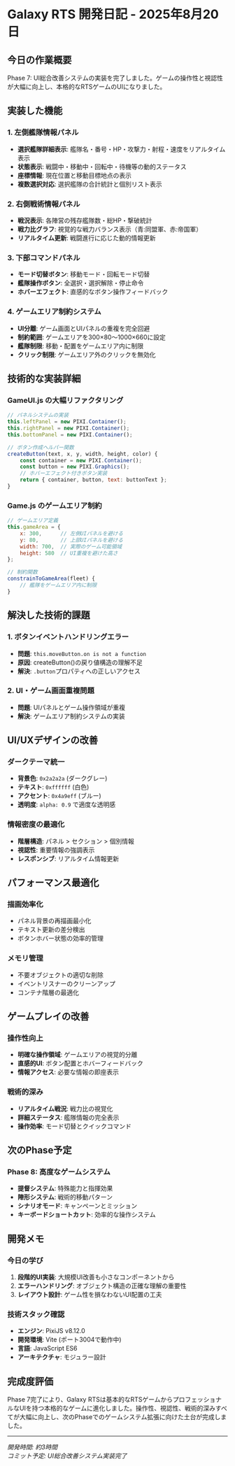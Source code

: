 # Galaxy RTS 開発日記 - 2025年8月20日

## 今日の作業概要
Phase 7: UI総合改善システムの実装を完了しました。ゲームの操作性と視認性が大幅に向上し、本格的なRTSゲームのUIになりました。

## 実装した機能

### 1. 左側艦隊情報パネル
- **選択艦隊詳細表示**: 艦隊名・番号・HP・攻撃力・射程・速度をリアルタイム表示
- **状態表示**: 戦闘中・移動中・回転中・待機等の動的ステータス
- **座標情報**: 現在位置と移動目標地点の表示
- **複数選択対応**: 選択艦隊の合計統計と個別リスト表示

### 2. 右側戦術情報パネル
- **戦況表示**: 各陣営の残存艦隊数・総HP・撃破統計
- **戦力比グラフ**: 視覚的な戦力バランス表示（青:同盟軍、赤:帝国軍）
- **リアルタイム更新**: 戦闘進行に応じた動的情報更新

### 3. 下部コマンドパネル
- **モード切替ボタン**: 移動モード・回転モード切替
- **艦隊操作ボタン**: 全選択・選択解除・停止命令
- **ホバーエフェクト**: 直感的なボタン操作フィードバック

### 4. ゲームエリア制約システム
- **UI分離**: ゲーム画面とUIパネルの重複を完全回避
- **制約範囲**: ゲームエリアを300×80～1000×660に設定
- **艦隊制限**: 移動・配置をゲームエリア内に制限
- **クリック制限**: ゲームエリア外のクリックを無効化

## 技術的な実装詳細

### GameUI.js の大幅リファクタリング
```javascript
// パネルシステムの実装
this.leftPanel = new PIXI.Container();
this.rightPanel = new PIXI.Container();
this.bottomPanel = new PIXI.Container();

// ボタン作成ヘルパー関数
createButton(text, x, y, width, height, color) {
    const container = new PIXI.Container();
    const button = new PIXI.Graphics();
    // ホバーエフェクト付きボタン実装
    return { container, button, text: buttonText };
}
```

### Game.js のゲームエリア制約
```javascript
// ゲームエリア定義
this.gameArea = {
    x: 300,      // 左側UIパネルを避ける
    y: 80,       // 上部UIパネルを避ける
    width: 700,  // 実際のゲーム可能領域
    height: 580  // UI重複を避けた高さ
};

// 制約関数
constrainToGameArea(fleet) {
    // 艦隊をゲームエリア内に制限
}
```

## 解決した技術的課題

### 1. ボタンイベントハンドリングエラー
- **問題**: `this.moveButton.on is not a function`
- **原因**: createButton()の戻り値構造の理解不足
- **解決**: `.button`プロパティへの正しいアクセス

### 2. UI・ゲーム画面重複問題
- **問題**: UIパネルとゲーム操作領域が重複
- **解決**: ゲームエリア制約システムの実装

## UI/UXデザインの改善

### ダークテーマ統一
- **背景色**: `0x2a2a2a` (ダークグレー)
- **テキスト**: `0xffffff` (白色)
- **アクセント**: `0x4a9eff` (ブルー)
- **透明度**: `alpha: 0.9` で適度な透明感

### 情報密度の最適化
- **階層構造**: パネル > セクション > 個別情報
- **視認性**: 重要情報の強調表示
- **レスポンシブ**: リアルタイム情報更新

## パフォーマンス最適化

### 描画効率化
- パネル背景の再描画最小化
- テキスト更新の差分検出
- ボタンホバー状態の効率的管理

### メモリ管理
- 不要オブジェクトの適切な削除
- イベントリスナーのクリーンアップ
- コンテナ階層の最適化

## ゲームプレイの改善

### 操作性向上
- **明確な操作領域**: ゲームエリアの視覚的分離
- **直感的UI**: ボタン配置とホバーフィードバック
- **情報アクセス**: 必要な情報の即座表示

### 戦術的深み
- **リアルタイム戦況**: 戦力比の視覚化
- **詳細ステータス**: 艦隊情報の完全表示
- **操作効率**: モード切替とクイックコマンド

## 次のPhase予定

### Phase 8: 高度なゲームシステム
- **提督システム**: 特殊能力と指揮効果
- **陣形システム**: 戦術的移動パターン
- **シナリオモード**: キャンペーンとミッション
- **キーボードショートカット**: 効率的な操作システム

## 開発メモ

### 今日の学び
1. **段階的UI実装**: 大規模UI改善も小さなコンポーネントから
2. **エラーハンドリング**: オブジェクト構造の正確な理解の重要性
3. **レイアウト設計**: ゲーム性を損なわないUI配置の工夫

### 技術スタック確認
- **エンジン**: PixiJS v8.12.0
- **開発環境**: Vite (ポート3004で動作中)
- **言語**: JavaScript ES6
- **アーキテクチャ**: モジュラー設計

## 完成度評価
Phase 7完了により、Galaxy RTSは基本的なRTSゲームからプロフェッショナルなUIを持つ本格的なゲームに進化しました。操作性、視認性、戦術的深みすべてが大幅に向上し、次のPhaseでのゲームシステム拡張に向けた土台が完成しました。

---
*開発時間: 約3時間*  
*コミット予定: UI総合改善システム実装完了*